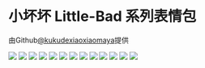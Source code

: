 # 小坏坏 Little-Bad 系列表情包

由Github[@kukudexiaoxiaomaya](https://github.com/kukudexiaoxiaomaya)提供

![](https://gcore.jsdelivr.net/gh/yoghurtlee-thu/twikoo-magic@main/image/Little-Bad/一群坏坏.webp)
![](https://gcore.jsdelivr.net/gh/yoghurtlee-thu/twikoo-magic@main/image/Little-Bad/中坏坏.webp)
![](https://gcore.jsdelivr.net/gh/yoghurtlee-thu/twikoo-magic@main/image/Little-Bad/发火的坏坏.webp)
![](https://gcore.jsdelivr.net/gh/yoghurtlee-thu/twikoo-magic@main/image/Little-Bad/坏坏坏.webp)
![](https://gcore.jsdelivr.net/gh/yoghurtlee-thu/twikoo-magic@main/image/Little-Bad/大坏坏.webp)
![](https://gcore.jsdelivr.net/gh/yoghurtlee-thu/twikoo-magic@main/image/Little-Bad/天使一般的坏坏.webp)
![](https://gcore.jsdelivr.net/gh/yoghurtlee-thu/twikoo-magic@main/image/Little-Bad/害羞坏.webp)
![](https://gcore.jsdelivr.net/gh/yoghurtlee-thu/twikoo-magic@main/image/Little-Bad/小坏蛋.webp)
![](https://gcore.jsdelivr.net/gh/yoghurtlee-thu/twikoo-magic@main/image/Little-Bad/我们一起做坏坏的事.webp)
![](https://gcore.jsdelivr.net/gh/yoghurtlee-thu/twikoo-magic@main/image/Little-Bad/敲板子的坏坏.webp)
![](https://gcore.jsdelivr.net/gh/yoghurtlee-thu/twikoo-magic@main/image/Little-Bad/比地球还大的坏坏.webp)
![](https://gcore.jsdelivr.net/gh/yoghurtlee-thu/twikoo-magic@main/image/Little-Bad/流泪的坏坏.webp)
![](https://gcore.jsdelivr.net/gh/yoghurtlee-thu/twikoo-magic@main/image/Little-Bad/热炸的坏坏.webp)
